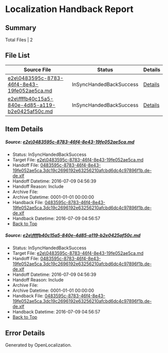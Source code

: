 # <a name='report-top'></a> Localization Handback Report

## Summary
 Total Files | 2

## File List
 Source File | Status | Details 
 ----------- | ------ | ------- 
 [e2e\0483595c-8783-46f4-8e43-19fe052ae5ca.md](https://github.com/OpenLocalizationTestOrg/oltest/blob/92e7868748434e4836406f2721c8ae0831539472/e2e/0483595c-8783-46f4-8e43-19fe052ae5ca.md) | InSyncHandedBackSuccess | [Details](#e124deffbfbf99631c210a4be2ef080db29a8d8f1)
 [e2e\ffffb40c15a5-840e-4d85-a119-b2e0425af50c.md](https://github.com/OpenLocalizationTestOrg/oltest/blob/92e7868748434e4836406f2721c8ae0831539472/e2e/ffffb40c15a5-840e-4d85-a119-b2e0425af50c.md) | InSyncHandedBackSuccess | [Details](#e124deffbfbf99631c210a4be2ef080db29a8d8f2)

## Item Details
##### <a name='e124deffbfbf99631c210a4be2ef080db29a8d8f1'></a> Source: [e2e\0483595c-8783-46f4-8e43-19fe052ae5ca.md](https://github.com/OpenLocalizationTestOrg/oltest/blob/92e7868748434e4836406f2721c8ae0831539472/e2e/0483595c-8783-46f4-8e43-19fe052ae5ca.md)
* Status: InSyncHandedBackSuccess
* Target File: [e2e\0483595c-8783-46f4-8e43-19fe052ae5ca.md](https://github.com/OpenLocalizationTestOrg/oltest-dede-fly/blob/e7c4103b2b3d3c5e26428a1798e0c189c79b4c9c/e2e/0483595c-8783-46f4-8e43-19fe052ae5ca.md)
* Handoff File: [0483595c-8783-46f4-8e43-19fe052ae5ca.3dc19c2696192e63256210afcbd6dc4c97896f1b.de-de.xlf](https://github.com/OpenLocalizationTestOrg/olhandoff-e2e/blob/652baea368a83c3f683ee1b1e08d711462047876/ol-handoff/OpenLocalizationTestOrg/oltest-dede-fly/ci/ht/0483595c-8783-46f4-8e43-19fe052ae5ca.3dc19c2696192e63256210afcbd6dc4c97896f1b.de-de.xlf)
* Handoff Datetime: 2016-07-09 04:56:39
* Handoff Reason: Include
* Archive File: 
* Archive Datetime: 0001-01-01 00:00:00
* Handback File: [0483595c-8783-46f4-8e43-19fe052ae5ca.3dc19c2696192e63256210afcbd6dc4c97896f1b.de-de.xlf](https://github.com/OpenLocalizationTestOrg/olhandback-e2e/blob/a5b769e1c5c776037226bbd6d00276debbfa7169/ol-handback/OpenLocalizationTestOrg/oltest-dede-fly/ci/ht/0483595c-8783-46f4-8e43-19fe052ae5ca.3dc19c2696192e63256210afcbd6dc4c97896f1b.de-de.xlf)
* Handback Datetime: 2016-07-09 04:56:57
* [Back to Top](#report-top)

##### <a name='e124deffbfbf99631c210a4be2ef080db29a8d8f2'></a> Source: [e2e\ffffb40c15a5-840e-4d85-a119-b2e0425af50c.md](https://github.com/OpenLocalizationTestOrg/oltest/blob/92e7868748434e4836406f2721c8ae0831539472/e2e/ffffb40c15a5-840e-4d85-a119-b2e0425af50c.md)
* Status: InSyncHandedBackSuccess
* Target File: [e2e\0483595c-8783-46f4-8e43-19fe052ae5ca.md](https://github.com/OpenLocalizationTestOrg/oltest-dede-fly/blob/e7c4103b2b3d3c5e26428a1798e0c189c79b4c9c/e2e/0483595c-8783-46f4-8e43-19fe052ae5ca.md)
* Handoff File: [0483595c-8783-46f4-8e43-19fe052ae5ca.3dc19c2696192e63256210afcbd6dc4c97896f1b.de-de.xlf](https://github.com/OpenLocalizationTestOrg/olhandoff-e2e/blob/652baea368a83c3f683ee1b1e08d711462047876/ol-handoff/OpenLocalizationTestOrg/oltest-dede-fly/ci/ht/0483595c-8783-46f4-8e43-19fe052ae5ca.3dc19c2696192e63256210afcbd6dc4c97896f1b.de-de.xlf)
* Handoff Datetime: 2016-07-09 04:56:39
* Handoff Reason: Include
* Archive File: 
* Archive Datetime: 0001-01-01 00:00:00
* Handback File: [0483595c-8783-46f4-8e43-19fe052ae5ca.3dc19c2696192e63256210afcbd6dc4c97896f1b.de-de.xlf](https://github.com/OpenLocalizationTestOrg/olhandback-e2e/blob/a5b769e1c5c776037226bbd6d00276debbfa7169/ol-handback/OpenLocalizationTestOrg/oltest-dede-fly/ci/ht/0483595c-8783-46f4-8e43-19fe052ae5ca.3dc19c2696192e63256210afcbd6dc4c97896f1b.de-de.xlf)
* Handback Datetime: 2016-07-09 04:56:57
* [Back to Top](#report-top)


## Error Details

Generated by OpenLocalization.
